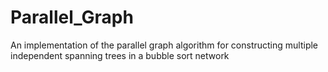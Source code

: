 # Parallel_Graph
An implementation of the parallel graph algorithm for constructing multiple independent spanning trees in a bubble sort network
